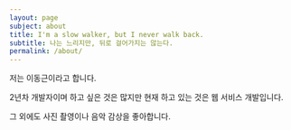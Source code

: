 ```yaml
---
layout: page
subject: about
title: I'm a slow walker, but I never walk back.
subtitle: 나는 느리지만, 뒤로 걸어가지는 않는다.
permalink: /about/
---
```


저는 이동근이라고 합니다.

2년차 개발자이며 하고 싶은 것은 많지만 현재 하고 있는 것은 웹 서비스 개발입니다.

그 외에도 사진 촬영이나 음악 감상을 좋아합니다.
